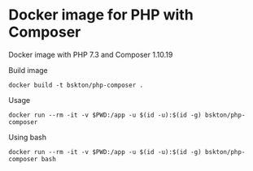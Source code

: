 # Docker image for PHP with Composer

Docker image with PHP 7.3 and Composer 1.10.19

Build image
```
docker build -t bskton/php-composer .
```

Usage
```
docker run --rm -it -v $PWD:/app -u $(id -u):$(id -g) bskton/php-composer
```

Using bash
```
docker run --rm -it -v $PWD:/app -u $(id -u):$(id -g) bskton/php-composer bash
```